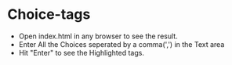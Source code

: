 # Choice-tags
- Open index.html in any browser to see the result.
- Enter All the Choices seperated by a comma(',') in the Text area
- Hit "Enter" to see the Highlighted tags.
